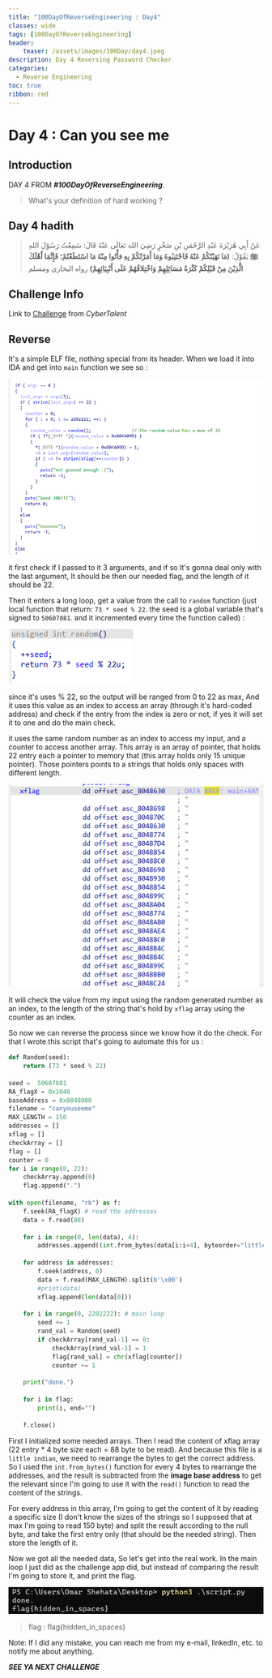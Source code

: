 ```yaml
---
title: "100DayOfReverseEngineering : Day4"
classes: wide
tags: [100DayOfReverseEngineering]
header:
    teaser: /assets/images/100Day/day4.jpeg
description: Day 4 Reversing Password Checker  
categories:
  - Reverse Engineering
toc: true
ribbon: red
---
```


# Day 4 : Can you see me 

## Introduction

DAY 4 FROM ***#100DayOfReverseEngineering***. 

> What's your definition of hard working ?


## Day 4 hadith 

>  عَنْ أَبِي هُرَيْرَةَ عَبْدِ الرَّحْمَنِ بْنِ صَخْرٍ رَضِيَ الله تَعَالَى عَنْهُ قَالَ: سَمِعْتُ رَسُوْلَ اللهِ **ﷺ** يَقُوْلُ: **(مَا نَهَيْتُكُمْ عَنْهُ فَاجْتَنِبُوهُ وَمَا أَمَرْتُكُمْ بِهِ فأْتُوا مِنْهُ مَا اسْتَطَعْتُمْ؛ فَإِنَّمَا أَهْلَكَ الَّذِيْنَ مِنْ قَبْلِكُمْ كَثْرَةُ مَسَائِلِهِمْ وَاخْتِلافُهُمْ عَلَى أَنْبِيَائِهِمْ)** رواه البخاري ومسلم

## Challenge Info
Link to [Challenge](https://cybertalents.com/challenges/malware/can-you-see-me) from *CyberTalent*

## Reverse

It's a simple ELF file, nothing special from its header. When we load it into IDA and get into ```main``` function we see so :

[![?](/assets/images/100Day/day4/1.png)](/assets/images/100Day/day4/1.png)

it first check if I passed to it 3 arguments, and if so It's gonna deal only with the last argument, It should be then our needed flag, and the length of it should be 22.

Then it enters a long loop, get a value from the call to ```random``` function (just local function that return: ```73 * seed % 22```. the seed is a global variable that's signed to ```50607081```. and it incremented every time the function called) :

[![?](/assets/images/100Day/day4/2.png)](/assets/images/100Day/day4/2.png)

since it's uses % 22, so the output will be ranged from 0 to 22 as max, And it uses this value as an index to access an array (through it's hard-coded address) and check if the entry from the index is zero or not, if yes it will set it to one and do the main check.

it uses the same random number as an index to access my input, and a counter to access another array. This array is an array of pointer, that holds 22 entry each a pointer to memory that (this array holds only 15 unique pointer). Those pointers points to a strings that holds only spaces with different length. 

[![?](/assets/images/100Day/day4/3.png)](/assets/images/100Day/day4/3.png)

It will check the value from my input using the random generated number as an index, to the length of the string that's hold by ```xflag``` array using the counter as an index. 

So now we can reverse the process since we know how it do the check. For that I wrote this script that's going to automate this for us : 

```python
def Random(seed):
	return (73 * seed % 22)
	
seed =  50607081
RA_flagX = 0x1040 
baseAddress = 0x8048000
filename = "canyouseeme"
MAX_LENGTH = 150
addresses = []
xflag = []
checkArray = []
flag = []
counter = 0
for i in range(0, 22):
	checkArray.append(0)
	flag.append(".")

with open(filename, "rb") as f:
	f.seek(RA_flagX) # read the addresses
	data = f.read(88)

	for i in range(0, len(data), 4):
		addresses.append((int.from_bytes(data[i:i+4], byteorder="little", signed=True)) - baseAddress)

	for address in addresses:
		f.seek(address, 0)
		data = f.read(MAX_LENGTH).split(b'\x00')
		#print(data)
		xflag.append(len(data[0]))
	
	for i in range(0, 2202222): # main loop
		seed += 1
		rand_val = Random(seed)
		if checkArray[rand_val-1] == 0:
			checkArray[rand_val-1] = 1
			flag[rand_val] = chr(xflag[counter])
			counter += 1

	print("done.")

	for i in flag:
		print(i, end="")

	f.close()
```

First I initialized some needed arrays. Then I read the content of xflag array (22 entry * 4 byte size each = 88 byte to be read). And because this file is a ```little indian```, we need to rearrange the bytes to get the correct address. So I used the ```int.from_bytes()``` function for every 4 bytes to rearrange the addresses, and the result is subtracted from the **image base address** to get the relevant since I'm going to use it with the ```read()``` function to read the content of the strings.



For every address in this array, I'm going to get the content of it by reading a specific size (I don't know the sizes of the strings so I supposed that at max I'm going to read 150 byte) and split the result according to the null byte, and take the first entry only (that should be the needed string). Then store the length of it.

Now we got all the needed data, So let's get into the real work. In the main loop I just did as the challenge app did, but instead of comparing the result I'm going to store it, and print the flag. 

[![?](/assets/images/100Day/day4/4.png)](/assets/images/100Day/day4/4.png)



> flag : flag{hidden_in_spaces}



Note: If I did any mistake, you can reach me from my e-mail, linkedIn, etc. to notify me about anything.

***SEE YA NEXT CHALLENGE***

